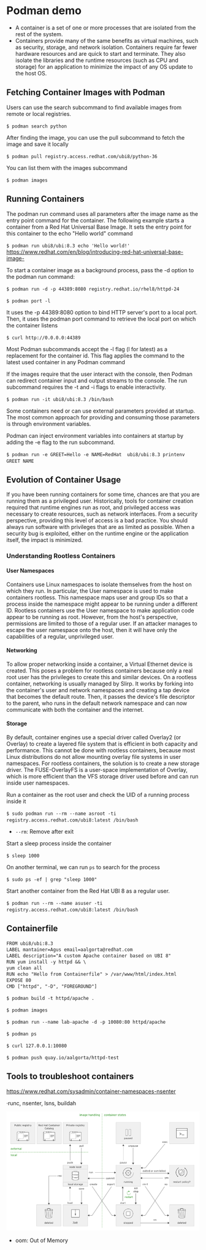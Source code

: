 # Podman demo
- A container is a set of one or more processes that are isolated from the rest of the system.
- Containers provide many of the same benefits as virtual machines, such as security, storage, and network isolation. Containers require far fewer hardware resources and are quick to start and terminate. They also isolate the libraries and the runtime resources (such as CPU and storage) for an application to minimize the impact of any OS update to the host OS.
## Fetching Container Images with Podman
Users can use the
search subcommand to find available images from remote or local registries.

 `$ podman search python`

After finding the image, you can use the pull subcommand to fetch the image and save it locally 
 
 
 `$ podman pull registry.access.redhat.com/ubi8/python-36`

 You can list them with the images subcommand

 `$ podman images`

## Running Containers

The podman run command uses all parameters after the image name as the entry point
command for the container. The following example starts a container from a Red Hat Universal
Base Image. It sets the entry point for this container to the echo "Hello world" command

`$ podman run ubi8/ubi:8.3 echo 'Hello world!'`
        https://www.redhat.com/en/blog/introducing-red-hat-universal-base-image-

To start a container image as a background process, pass the -d option to the podman run
command:

`$ podman run -d -p 44389:8080 registry.redhat.io/rhel8/httpd-24`

`$ podman port -l`

It uses the -p 44389:8080 option to bind HTTP server's port to a local port. Then, it uses the podman port command to
retrieve the local port on which the container listens

`$ curl http://0.0.0.0:44389` 

Most Podman subcommands accept the -l flag (l for latest) as a replacement for
the container id. This flag applies the command to the latest used container in any
Podman command

If the images require that the user interact with the console, then Podman can redirect container
input and output streams to the console. The run subcommand requires the -t and -i flags to enable interactivity.

`$ podman run -it ubi8/ubi:8.3 /bin/bash`

Some containers need or can use external parameters provided at startup. The most common
approach for providing and consuming those parameters is through environment variables.
	
Podman can inject environment variables into containers at startup by adding the -e flag to the
	run subcommand.

`$ podman run -e GREET=Hello -e NAME=RedHat  ubi8/ubi:8.3 printenv GREET NAME`

## Evolution of Container Usage
If you have been running containers for some time, chances are that you are running them as a
privileged user. Historically, tools for container creation required that runtime engines run as root,
and privileged access was necessary to create resources, such as network interfaces.
From a security perspective, providing this level of access is a bad practice. You should always run
software with privileges that are as limited as possible. When a security bug is exploited, either on
the runtime engine or the application itself, the impact is minimized.

### Understanding Rootless Containers
#### User Namespaces
Containers use Linux namespaces to isolate themselves from the host on which they run. In
particular, the User namespace is used to make containers rootless. This namespace maps
user and group IDs so that a process inside the namespace might appear to be running under a
different ID.
Rootless containers use the User namespace to make application code appear to be running as
root. However, from the host's perspective, permissions are limited to those of a regular user.
If an attacker manages to escape the user namespace onto the host, then it will have only the
capabilities of a regular, unprivileged user.
#### Networking
To allow proper networking inside a container, a Virtual Ethernet device is created. This poses a
problem for rootless containers because only a real root user has the privileges to create this and
similar devices.
On a rootless container, networking is usually managed by Slirp. It works by forking into the
container's user and network namespaces and creating a tap device that becomes the default
route. Then, it passes the device's file descriptor to the parent, who runs in the default network
namespace and can now communicate with both the container and the internet.
#### Storage
By default, container engines use a special driver called Overlay2 (or Overlay) to create a layered
file system that is efficient in both capacity and performance. This cannot be done with rootless
containers, because most Linux distributions do not allow mounting overlay file systems in user
namespaces.
For rootless containers, the solution is to create a new storage driver. The FUSE-OverlayFS is a
user-space implementation of Overlay, which is more efficient than the VFS storage driver used
before and can run inside user namespaces.


Run a container as the root user and check the UID of a running process inside it


`$ sudo podman run --rm --name asroot -ti registry.access.redhat.com/ubi8:latest /bin/bash`

- `--rm`: Remove after exit

Start a sleep process inside the container

`$ sleep 1000`


On another terminal, we can run `ps` to search for the process

`$ sudo ps -ef | grep "sleep 1000"`

Start another container from the Red Hat UBI 8 as a regular user.

`$ podman run --rm --name asuser -ti registry.access.redhat.com/ubi8:latest /bin/bash`

## Containerfile

```
FROM ubi8/ubi:8.3
LABEL mantainer=Agus email=aalgorta@redhat.com
LABEL description="A custom Apache container based on UBI 8"
RUN yum install -y httpd && \
yum clean all
RUN echo "Hello from Containerfile" > /var/www/html/index.html
EXPOSE 80
CMD ["httpd", "-D", "FOREGROUND"]
```

`$ podman build -t httpd/apache .`

`$ podman images`

`$ podman run --name lab-apache -d -p 10080:80 httpd/apache`

`$ podman ps`

`$ curl 127.0.0.1:10080`

`$ podman push quay.io/aalgorta/httpd-test`

## Tools to troubleshoot containers

https://www.redhat.com/sysadmin/container-namespaces-nsenter

·runc, nsenter, lsns, buildah

![alt text](https://github.com/aGus41/podman-demo/blob/main/containers.png?raw=true)
- oom: Out of Memory

